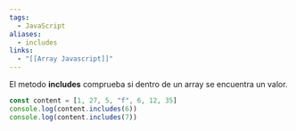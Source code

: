 ```yaml
---
tags:
  - JavaScript
aliases:
  - includes
links:
  - "[[Array Javascript]]"
---
```

El metodo **includes** comprueba si dentro de un array se encuentra un valor.
```javascript
const content = [1, 27, 5, "f", 6, 12, 35]
console.log(content.includes(6))
console.log(content.includes(7))
```